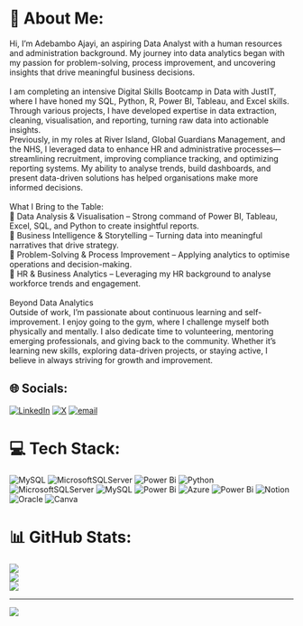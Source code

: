 # 💫 About Me:
Hi, I’m Adebambo Ajayi, an aspiring Data Analyst with a human resources and administration background. My journey into data analytics began with my passion for problem-solving, process improvement, and uncovering insights that drive meaningful business decisions. <br><br>I am completing an intensive Digital Skills Bootcamp in Data with JustIT, where I have honed my SQL, Python, R, Power BI, Tableau, and Excel skills. Through various projects, I have developed expertise in data extraction, cleaning, visualisation, and reporting, turning raw data into actionable insights. <br>Previously, in my roles at River Island, Global Guardians Management, and the NHS, I leveraged data to enhance HR and administrative processes—streamlining recruitment, improving compliance tracking, and optimizing reporting systems. My ability to analyse trends, build dashboards, and present data-driven solutions has helped organisations make more informed decisions. <br><br>What I Bring to the Table:<br>🔹 Data Analysis & Visualisation – Strong command of Power BI, Tableau, Excel, SQL, and Python to create insightful reports.<br>🔹 Business Intelligence & Storytelling – Turning data into meaningful narratives that drive strategy.<br>🔹 Problem-Solving & Process Improvement – Applying analytics to optimise operations and decision-making.<br>🔹 HR & Business Analytics – Leveraging my HR background to analyse workforce trends and engagement. <br><br>Beyond Data Analytics<br>Outside of work, I’m passionate about continuous learning and self-improvement. I enjoy going to the gym, where I challenge myself both physically and mentally. I also dedicate time to volunteering, mentoring emerging professionals, and giving back to the community. Whether it’s learning new skills, exploring data-driven projects, or staying active, I believe in always striving for growth and improvement.


## 🌐 Socials:
[![LinkedIn](https://img.shields.io/badge/LinkedIn-%230077B5.svg?logo=linkedin&logoColor=white)](https://linkedin.com/in/https://www.linkedin.com/in/adebambo-ajayi-322033a1/) [![X](https://img.shields.io/badge/X-black.svg?logo=X&logoColor=white)](https://x.com/https://x.com/Bdataanalysis) [![email](https://img.shields.io/badge/Email-D14836?logo=gmail&logoColor=white)](mailto:adebamboajayi@outlook.com) 

# 💻 Tech Stack:
![MySQL](https://img.shields.io/badge/mysql-4479A1.svg?style=for-the-badge&logo=mysql&logoColor=white) ![MicrosoftSQLServer](https://img.shields.io/badge/Microsoft%20SQL%20Server-CC2927?style=for-the-badge&logo=microsoft%20sql%20server&logoColor=white) ![Power Bi](https://img.shields.io/badge/power_bi-F2C811?style=for-the-badge&logo=powerbi&logoColor=black) ![Python](https://img.shields.io/badge/python-3670A0?style=for-the-badge&logo=python&logoColor=ffdd54) ![MicrosoftSQLServer](https://img.shields.io/badge/Microsoft%20SQL%20Server-CC2927?style=for-the-badge&logo=microsoft%20sql%20server&logoColor=white) ![MySQL](https://img.shields.io/badge/mysql-4479A1.svg?style=for-the-badge&logo=mysql&logoColor=white) ![Power Bi](https://img.shields.io/badge/power_bi-F2C811?style=for-the-badge&logo=powerbi&logoColor=black) ![Azure](https://img.shields.io/badge/azure-%230072C6.svg?style=for-the-badge&logo=microsoftazure&logoColor=white) ![Power Bi](https://img.shields.io/badge/power_bi-F2C811?style=for-the-badge&logo=powerbi&logoColor=black) ![Notion](https://img.shields.io/badge/Notion-%23000000.svg?style=for-the-badge&logo=notion&logoColor=white) ![Oracle](https://img.shields.io/badge/Oracle-F80000?style=for-the-badge&logo=oracle&logoColor=white) ![Canva](https://img.shields.io/badge/Canva-%2300C4CC.svg?style=for-the-badge&logo=Canva&logoColor=white)
# 📊 GitHub Stats:
![](https://github-readme-stats.vercel.app/api?username=adeajayiportfolio&theme=dark&hide_border=false&include_all_commits=false&count_private=false)<br/>
![](https://github-readme-streak-stats.herokuapp.com/?user=adeajayiportfolio&theme=dark&hide_border=false)<br/>
![](https://github-readme-stats.vercel.app/api/top-langs/?username=adeajayiportfolio&theme=dark&hide_border=false&include_all_commits=false&count_private=false&layout=compact)

---
[![](https://visitcount.itsvg.in/api?id=adeajayiportfolio&icon=0&color=0)](https://visitcount.itsvg.in)

<!-- Proudly created with GPRM ( https://gprm.itsvg.in ) -->
